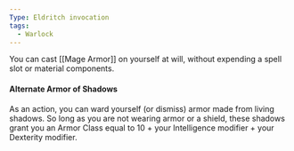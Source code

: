 ```yaml
---
Type: Eldritch invocation
tags:
  - Warlock
---
```

You can cast [[Mage Armor]] on yourself at will, without expending a spell slot or material components.

#### Alternate Armor of Shadows

As an action, you can ward yourself (or dismiss) armor made from living shadows. So long as you are not wearing armor or a shield, these shadows grant you an Armor Class equal to 10 + your Intelligence modifier + your Dexterity modifier.